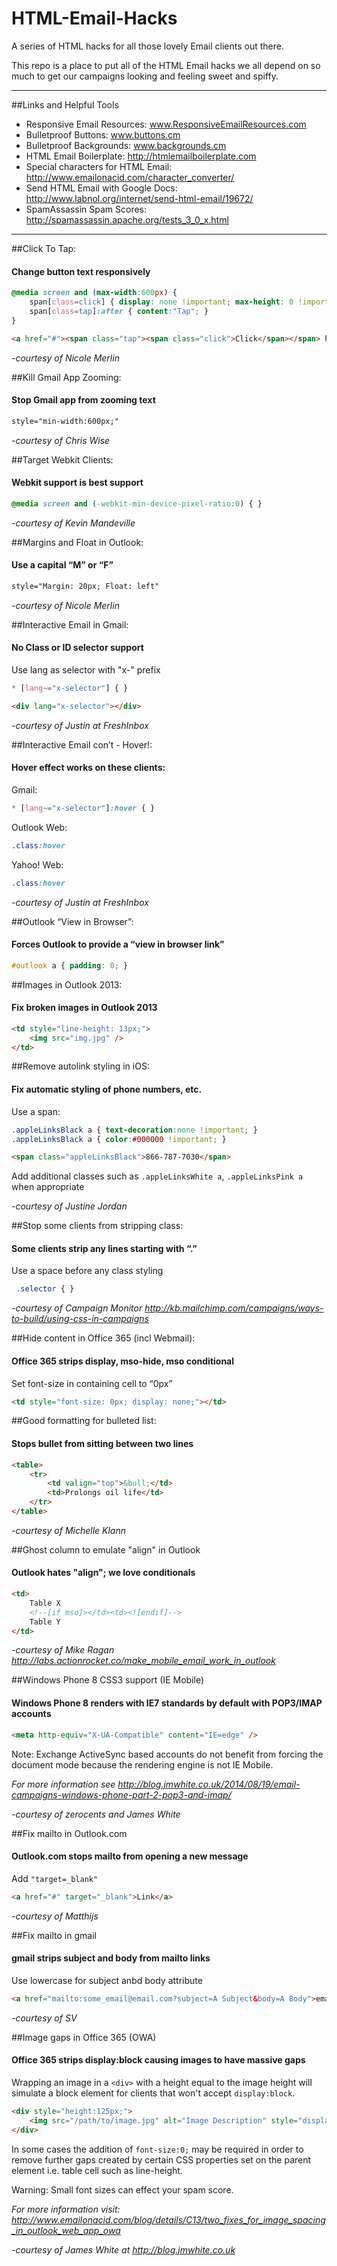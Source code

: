  HTML-Email-Hacks
================

A series of HTML hacks for all those lovely Email clients out there.

This repo is a place to put all of the HTML Email hacks we all depend on so much to get our campaigns looking and feeling sweet and spiffy. 

---

##Links and Helpful Tools

* Responsive Email Resources: www.ResponsiveEmailResources.com  
* Bulletproof Buttons: www.buttons.cm  
* Bulletproof Backgrounds: www.backgrounds.cm  
* HTML Email Boilerplate: http://htmlemailboilerplate.com  
* Special characters for HTML Email: http://www.emailonacid.com/character_converter/  
* Send HTML Email with Google Docs: http://www.labnol.org/internet/send-html-email/19672/
* SpamAssassin Spam Scores: http://spamassassin.apache.org/tests_3_0_x.html

---

##Click To Tap:
####   Change button text responsively

```css	
@media screen and (max-width:600px) {
	span[class=click] { display: none !important; max-height: 0 !important; }
	span[class=tap]:after { content:"Tap"; }
}
```
```html
<a href="#"><span class="tap"><span class="click">Click</span></span> here</a>
```

<em>-courtesy of Nicole Merlin</em>
  
##Kill Gmail App Zooming:
####	  Stop Gmail app from zooming text
	  
```html
style="min-width:600px;"
```
<em>-courtesy of Chris Wise</em>
	 
##Target Webkit Clients:
####	  Webkit support is best support
	  
```css
@media screen and (-webkit-min-device-pixel-ratio:0) { }
```

<em>-courtesy of Kevin Mandeville</em>
  
##Margins and Float in Outlook:
####	  Use a capital “M” or “F”
	  
```html
style="Margin: 20px; Float: left"
```

<em>-courtesy of Nicole Merlin</em>

##Interactive Email in Gmail:
####	No Class or ID selector support

Use lang as selector with "x-" prefix
```css
* [lang~="x-selector"] { }
```

```html
<div lang="x-selector"></div>
```

<em>-courtesy of Justin at FreshInbox</em>

##Interactive Email con’t - Hover!:
####   Hover effect works on these clients:

Gmail: 
```css
* [lang~="x-selector"]:hover { }
```

Outlook Web:
```css
.class:hover
```

Yahoo! Web: 

```css
.class:hover
```
<em>-courtesy of Justin at FreshInbox</em>

##Outlook “View in Browser”:
#### 	Forces Outlook to provide a “view in browser link”

```css
#outlook a { padding: 0; }
```

##Images in Outlook 2013:
#### 	Fix broken images in Outlook 2013

```html
<td style="line-height: 13px;">
	<img src="img.jpg" />
</td>
```

##Remove autolink styling in iOS:
#### 	Fix automatic styling of phone numbers, etc.

Use a span:
```css
.appleLinksBlack a { text-decoration:none !important; }
.appleLinksBlack a { color:#000000 !important; }
```
```html
<span class="appleLinksBlack">866-787-7030</span>
```
Add additional classes such as `.appleLinksWhite a`, `.appleLinksPink a` when appropriate

<em>-courtesy of Justine Jordan</em>

##Stop some clients from stripping class:
#### 	Some clients strip any lines starting with “.”

Use a space before any class styling
```css
 .selector { }
```

<em>-courtesy of Campaign Monitor http://kb.mailchimp.com/campaigns/ways-to-build/using-css-in-campaigns</em>

##Hide content in Office 365 (incl Webmail):
#### 	Office 365 strips display, mso-hide, mso conditional

Set font-size in containing cell to “0px”

```html
<td style="font-size: 0px; display: none;"></td>
```

##Good formatting for bulleted list:
#### 	Stops bullet from sitting between two lines

```html
<table>
	<tr>
		<td valign="top">&bull;</td>
		<td>Prolongs oil life</td>
	</tr>
</table>
```

<em>-courtesy of Michelle Klann</em>

##Ghost column to emulate "align" in Outlook
####	Outlook hates "align"; we love conditionals

```html
<td>
	Table X
	<!--[if mso]></td><td><![endif]-->
	Table Y
</td>
```

<em>-courtesy of Mike Ragan http://labs.actionrocket.co/make_mobile_email_work_in_outlook</em>

##Windows Phone 8 CSS3 support (IE Mobile)
####	Windows Phone 8 renders with IE7 standards by default with POP3/IMAP accounts

```html
<meta http-equiv="X-UA-Compatible" content="IE=edge" />
```

Note: Exchange ActiveSync based accounts do not benefit from forcing the document mode because the rendering engine is not IE Mobile.

<em> For more information see http://blog.jmwhite.co.uk/2014/08/19/email-campaigns-windows-phone-part-2-pop3-and-imap/</em>

<em>-courtesy of zerocents and James White</em>

##Fix mailto in Outlook.com
####	Outlook.com stops mailto from opening a new message

Add `"target=_blank"`

```html
<a href="#" target="_blank">Link</a>
```

<em>-courtesy of Matthijs</em>

##Fix mailto in gmail
####	gmail strips subject and body from mailto links

Use lowercase for subject anbd body attribute

```html
<a href="mailto:some_email@email.com?subject=A Subject&body=A Body">email@email.com</a>
```

<em>-courtesy of SV</em>

##Image gaps in Office 365 (OWA)
####	Office 365 strips display:block causing images to have massive gaps

Wrapping an image in a `<div>` with a height equal to the image height will simulate
a block element for clients that won't accept `display:block`.

```html
<div style="height:125px;">  
    <img src="/path/to/image.jpg" alt="Image Description" style="display:block;" width="200" height="125" />  
</div>
```

In some cases the addition of `font-size:0;` may be required in order to remove further gaps created by certain CSS properties set on the parent element i.e. table cell such as line-height.

Warning: Small font sizes can effect your spam score.

<em> For more information visit: http://www.emailonacid.com/blog/details/C13/two_fixes_for_image_spacing_in_outlook_web_app_owa</em>

<em>-courtesy of James White at http://blog.jmwhite.co.uk</em>

